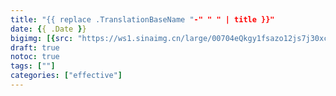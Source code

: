 ```yaml
---
title: "{{ replace .TranslationBaseName "-" " " | title }}"
date: {{ .Date }}
bigimg: [{src: "https://ws1.sinaimg.cn/large/00704eQkgy1fsazo12js7j30xc0c5auf.jpg", desc: "Flowers|Hangzhou|Apr 5,2018"}]
draft: true
notoc: true
tags: [""]
categories: ["effective"]
---
```


